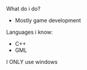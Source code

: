What do i do?

  - Mostly game development

Languages i know:

  - C++
  - GML

I ONLY use windows

